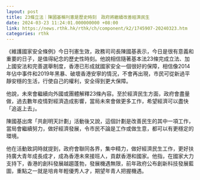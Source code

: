 ```yaml
---
layout: post
title: 23條立法｜陳國基稱刊憲是歷史時刻　政府將繼續改善經濟民生
date: 2024-03-23 11:24:01.000000000 +08:00
link: https://news.rthk.hk/rthk/ch/component/k2/1745907-20240323.htm
categories: rthk
---
```


《維護國家安全條例》今日刊憲生效，政務司司長陳國基表示，今日是很有意義和重要的日子，是值得紀念的歷史性時刻。他說相信隨著基本法23條完成立法、加上國安法和完善選舉制度，香港已形成就國家安全一個很好的保障，相信像2014年佔中事件和2019年黑暴、破壞香港安寧的情況，不會再出現，市民可從新過平靜安穩的生活，行使自己的權利，安全得到更大保障。

他說，未來會繼續向外國或團體解釋23條內容。至於經濟民生方面，政府會盡量做，過去數年疫情對經濟造成影響，當局未來會做更多工作，希望經濟可以盡快「追返上去」。

陳國基出席「共創明天計劃」活動後又說，這個計劃是改善民生的其中一項工作，當局會繼續努力，做好經濟發展，令市民不論是工作或做生意，都可以有更穩定的環境。

他在活動致詞時就提到，政府會聯同各界，集中精力，做好經濟民生工作，更好扶持廣大青年成長成才，成為香港未來接班人，貢獻香港和國家。他指，在國家大力支持下，香港的創科發展越趨蓬勃，發展機遇無限，前年政府公布創新科技發展藍圖，重點之一就是培肯年輕優秀人才，期望年青人把握機遇。
